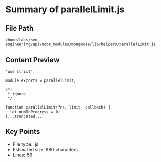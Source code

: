 # Summary of parallelLimit.js
  
## File Path
`/home/tabs/seo-engineering/api/node_modules/mongoose/lib/helpers/parallelLimit.js`

## Content Preview
```
'use strict';

module.exports = parallelLimit;

/*!
 * ignore
 */

function parallelLimit(fns, limit, callback) {
  let numInProgress = 0;
[...truncated...]
```

## Key Points
- File type: .js
- Estimated size: 980 characters
- Lines: 56
